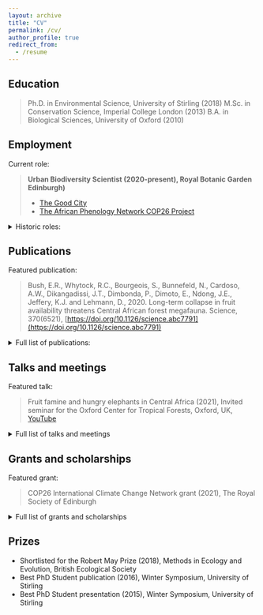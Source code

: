 ```yaml
---
layout: archive
title: "CV"
permalink: /cv/
author_profile: true
redirect_from:
  - /resume
---
```



## Education

>Ph.D. in Environmental Science, University of Stirling (2018)
>M.Sc. in Conservation Science, Imperial College London (2013)
>B.A. in Biological Sciences, University of Oxford (2010)
  
## Employment

Current role:

>**Urban Biodiversity Scientist (2020-present), Royal Botanic Garden Edinburgh)**
>- [The Good City](https://emma-bush.github.io/portfolio/1-TheGoodCity/)
>- [The African Phenology Network COP26 Project](https://africanphenologynetwork.online/)

<details>
   <summary> Historic roles: </summary>
      

**Postdoctoral Research Assistant, UK Centre for Ecology and Hydrology (2019-2020)**
- [Phenology and ecological genetics in the Kenyan drylands](https://emma-bush.github.io/portfolio/kenya-drylands/)

**Postdoctoral Research Assistant, University of Stirling (2019 - 2020)**
- [Long term trends in Central African Forest Phenology](https://emma-bush.github.io/portfolio/lope/)

**Academic Researcher, University of Oxford (2010-2012)**
- A global review of the exotic pet trade
- Effects of tropical forest modification and fragmentation on dung beetle biodiversity and ecosystem functioning
- Woodland recovery after removal of deer: cascade effects for small mammals 
</details>

## Publications

Featured publication:

>Bush, E.R., Whytock, R.C., Bourgeois, S., Bunnefeld, N., Cardoso, A.W., Dikangadissi, J.T., Dimbonda, P., Dimoto, E., Ndong, J.E., Jeffery, K.J. and Lehmann, D., 2020. Long-term collapse in fruit availability threatens Central African forest megafauna. Science, 370(6521), [https://doi.org/10.1126/science.abc7791](https://doi.org/10.1126/science.abc7791)

<details>
  <summary> Full list of publications: </summary>
  
  <ul>{% for post in site.publications reversed %}
    {% include archive-single-cv.html %}
  {% endfor %}</ul>

Reviewer for: Journal of Plant Ecology, Biotropica, Biological Conservation, Ecology and Society and PeerJ
</details>

## Talks and meetings

Featured talk:

>Fruit famine and hungry elephants in Central Africa (2021), Invited seminar for the Oxford Center for Tropical Forests, Oxford, UK, [YouTube](https://www.youtube.com/watch?v=r3bWu2YbP_M&feature=youtu.be)

<details>
  <summary>Full list of talks and meetings</summary>
      
  <ul>{% for post in site.talks reversed %}
    {% include archive-single-talk-cv.html %}
  {% endfor %}</ul>
  </details>
  
## Grants and scholarships
 Featured grant:

>COP26 International Climate Change Network grant (2021), The Royal Society of Edinburgh

<details>
  <summary>Full list of grants and scholarships</summary>
  
* COP26 International Climate Change Network grant (2021), The Royal Society of Edinburgh - £9920 to fund 6 month networking project for the African Phenology Network (PI).
* Research Grant (2019), National Parks Agency Gabon - £31,533 to fund 12-month (0.5 FTE) PDRA at the University of Stirling (Co-I).
* Connect+ grant (2018), University of Stirling - £6150 to fund workshop (Co-I).
* Collaborative Impact Studentship (2013) joint funded between University of Stirling and National Parks Agency Gabon (ANPN) - £67,200/4 years stipend + £16,000 training and fieldwork costs.
* Tropical Agriculture Association Masters Award (2013) - £1000 fieldwork costs (PI).
* Imperial College Conservation Science (ICCS) Project Bursary Award (2013) - £500 fieldwork costs (PI).
* Conservation Science MSc Bursary (2012) - £4000 living expenses.
* Imperial College London Rector’s Scholarship Fund Masters Award (2012) - £5000 living expenses and fees.
* Peoples Trust for Endangered Species Graduate Research Internship (2010) - £6000 fieldwork costs (PI).
* Hertford College Academic Scholarship, University of Oxford (2009)
    </details>
    
## Prizes
    
* Shortlisted for the Robert May Prize (2018), Methods in Ecology and Evolution, British Ecological Society
* Best PhD Student publication (2016), Winter Symposium, University of Stirling
* Best PhD Student presentation (2015), Winter Symposium, University of Stirling
